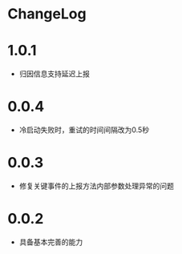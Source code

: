 # ChangeLog 

# 1.0.1

- 归因信息支持延迟上报

# 0.0.4

- 冷启动失败时，重试的时间间隔改为0.5秒

# 0.0.3

- 修复关键事件的上报方法内部参数处理异常的问题

# 0.0.2

- 具备基本完善的能力






